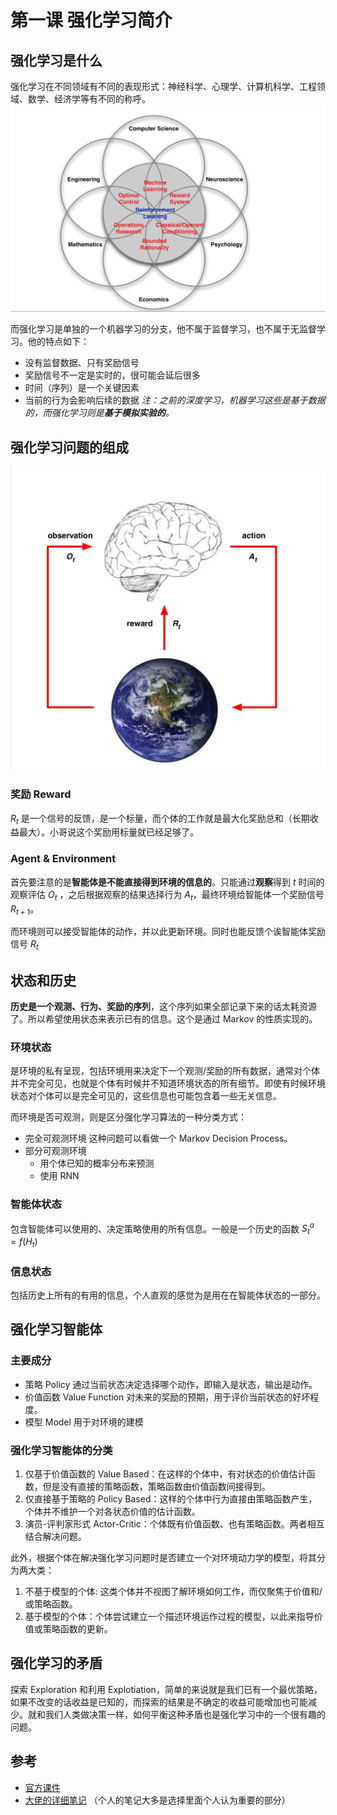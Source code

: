 # 第一课 强化学习简介
## 强化学习是什么
强化学习在不同领域有不同的表现形式：神经科学、心理学、计算机科学、工程领域、数学、经济学等有不同的称呼。
![](CleanShot%202019-02-01%20at%2021.47.32@2x.png)

而强化学习是单独的一个机器学习的分支，他不属于监督学习，也不属于无监督学习。他的特点如下：
- 没有监督数据、只有奖励信号
- 奖励信号不一定是实时的，很可能会延后很多
- 时间（序列）是一个关键因素
- 当前的行为会影响后续的数据
*注：之前的深度学习，机器学习这些是基于数据的，而强化学习则是**基于模拟实验的**。*

## 强化学习问题的组成
![](CleanShot%202019-02-01%20at%2021.54.00@2x.png)
### 奖励 Reward
 $R_t$ 是一个信号的反馈，是一个标量，而个体的工作就是最大化奖励总和（长期收益最大）。小哥说这个奖励用标量就已经足够了。 

### Agent & Environment
首先要注意的是**智能体是不能直接得到环境的信息的**。只能通过**观察**得到 $t$ 时间的观察评估 $O_t$  ，之后根据观察的结果选择行为 $A_t$，最终环境给智能体一个奖励信号 $R_{t+1}$。

而环境则可以接受智能体的动作，并以此更新环境。同时也能反馈个诶智能体奖励信号 $R_t$  

## 状态和历史
**历史是一个观测、行为、奖励的序列**，这个序列如果全部记录下来的话太耗资源了。所以希望使用状态来表示已有的信息。这个是通过 Markov 的性质实现的。

### 环境状态
是环境的私有呈现，包括环境用来决定下一个观测/奖励的所有数据，通常对个体并不完全可见，也就是个体有时候并不知道环境状态的所有细节。即使有时候环境状态对个体可以是完全可见的，这些信息也可能包含着一些无关信息。

而环境是否可观测，则是区分强化学习算法的一种分类方式：
- 完全可观测环境
	这种问题可以看做一个 Markov Decision Process。
- 部分可观测环境
	- 用个体已知的概率分布来预测
	- 使用 RNN

### 智能体状态
包含智能体可以使用的、决定策略使用的所有信息。一般是一个历史的函数 $S_t^a = f(H_t)$ 

### 信息状态
包括历史上所有的有用的信息，个人直观的感觉为是用在在智能体状态的一部分。

## 强化学习智能体
### 主要成分
- 策略 Policy
	通过当前状态决定选择哪个动作，即输入是状态，输出是动作。
- 价值函数 Value Function
	对未来的奖励的预期，用于评价当前状态的好坏程度。
- 模型 Model
	用于对环境的建模
### 强化学习智能体的分类
1. 仅基于价值函数的 Value Based：在这样的个体中，有对状态的价值估计函数，但是没有直接的策略函数，策略函数由价值函数间接得到。
2. 仅直接基于策略的 Policy Based：这样的个体中行为直接由策略函数产生，个体并不维护一个对各状态价值的估计函数。
3. 演员-评判家形式 Actor-Critic：个体既有价值函数、也有策略函数。两者相互结合解决问题。

此外，根据个体在解决强化学习问题时是否建立一个对环境动力学的模型，将其分为两大类：
1. 不基于模型的个体: 这类个体并不视图了解环境如何工作，而仅聚焦于价值和/或策略函数。
2. 基于模型的个体：个体尝试建立一个描述环境运作过程的模型，以此来指导价值或策略函数的更新。

## 强化学习的矛盾
探索 Exploration 和利用 Explotiation，简单的来说就是我们已有一个最优策略，如果不改变的话收益是已知的，而探索的结果是不确定的收益可能增加也可能减少。就和我们人类做决策一样，如何平衡这种矛盾也是强化学习中的一个很有趣的问题。

## 参考
- [官方课件](http://101.96.10.63/www0.cs.ucl.ac.uk/staff/d.silver/web/Teaching_files/intro_RL.pdf)
- [大佬的详细笔记](https://zhuanlan.zhihu.com/p/28084904) （个人的笔记大多是选择里面个人认为重要的部分）
